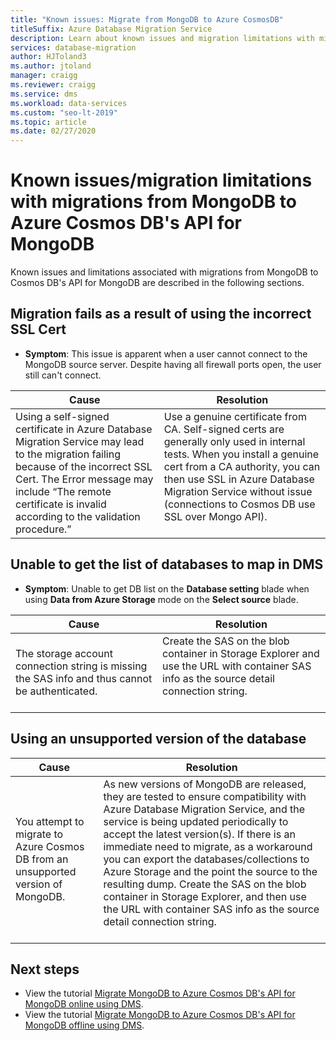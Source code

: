 ```yaml
---
title: "Known issues: Migrate from MongoDB to Azure CosmosDB"
titleSuffix: Azure Database Migration Service
description: Learn about known issues and migration limitations with migrations from MongoDB to Azure Cosmos DB using the Azure Database Migration Service.
services: database-migration
author: HJToland3
ms.author: jtoland
manager: craigg
ms.reviewer: craigg
ms.service: dms
ms.workload: data-services
ms.custom: "seo-lt-2019"
ms.topic: article
ms.date: 02/27/2020
---
```


# Known issues/migration limitations with migrations from MongoDB to Azure Cosmos DB's API for MongoDB

Known issues and limitations associated with migrations from MongoDB to Cosmos DB's API for MongoDB are described in the following sections.

## Migration fails as a result of using the incorrect SSL Cert

* **Symptom**: This issue is apparent when a user cannot connect to the MongoDB source server. Despite having all firewall ports open, the user still can't connect.

| Cause         | Resolution |
| ------------- | ------------- |
| Using a self-signed certificate in Azure Database Migration Service may lead to the migration failing because of the incorrect SSL Cert. The Error message may include “The remote certificate is invalid according to the validation procedure.” | Use a genuine certificate from CA.  Self-signed certs are generally only used in internal tests. When you install a genuine cert from a CA authority, you can then use SSL in Azure Database Migration Service without issue (connections to Cosmos DB use SSL over Mongo API).<br><br> |

## Unable to get the list of databases to map in DMS

* **Symptom**: Unable to get DB list on the **Database setting** blade when using **Data from Azure Storage** mode on the **Select source** blade.

| Cause         | Resolution |
| ------------- | ------------- |
| The storage account connection string is missing the SAS info and thus cannot be authenticated. | Create the SAS on the blob container in Storage Explorer and use the URL with container SAS info as the source detail connection string.<br><br> |

## Using an unsupported version of the database

| Cause         | Resolution |
| ------------- | ------------- |
| You attempt to migrate to Azure Cosmos DB from an unsupported version of MongoDB. | As new versions of MongoDB are released, they are tested to ensure compatibility with Azure Database Migration Service, and the  service is being updated periodically to accept the latest version(s). If there is an immediate need to migrate, as a workaround you can export the databases/collections to Azure Storage and the point the source to the resulting dump. Create the SAS on the blob container in Storage Explorer, and then use the URL with container SAS info as the source detail connection string.<br><br> |

## Next steps

* View the tutorial [Migrate MongoDB to Azure Cosmos DB's API for MongoDB online using DMS](tutorial-mongodb-cosmos-db-online.md).
* View the tutorial [Migrate MongoDB to Azure Cosmos DB's API for MongoDB offline using DMS](tutorial-mongodb-cosmos-db.md).